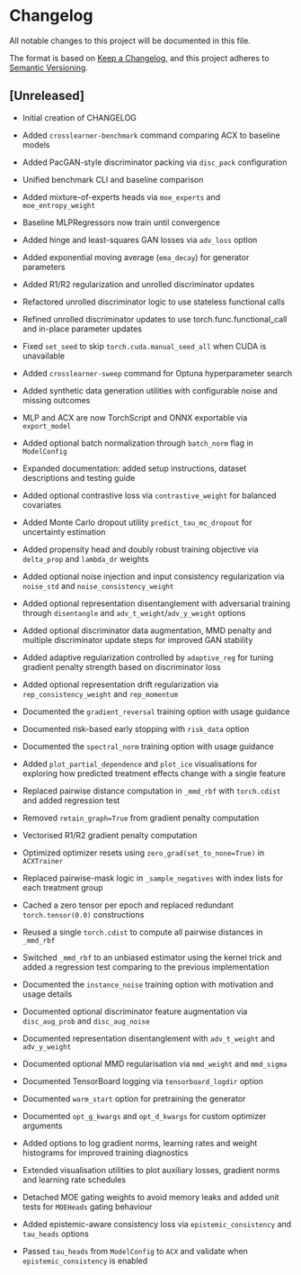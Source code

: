 # Changelog

All notable changes to this project will be documented in this file.

The format is based on [Keep a Changelog](https://keepachangelog.com/en/1.0.0/),
and this project adheres to [Semantic Versioning](https://semver.org/spec/v2.0.0.html).

## [Unreleased]
- Initial creation of CHANGELOG
- Added `crosslearner-benchmark` command comparing ACX to baseline models
- Added PacGAN-style discriminator packing via `disc_pack` configuration
- Unified benchmark CLI and baseline comparison
- Added mixture-of-experts heads via ``moe_experts`` and ``moe_entropy_weight``
- Baseline MLPRegressors now train until convergence
- Added hinge and least-squares GAN losses via `adv_loss` option
- Added exponential moving average (`ema_decay`) for generator parameters
- Added R1/R2 regularization and unrolled discriminator updates
- Refactored unrolled discriminator logic to use stateless functional calls
- Refined unrolled discriminator updates to use torch.func.functional_call and
  in-place parameter updates
- Fixed `set_seed` to skip `torch.cuda.manual_seed_all` when CUDA is unavailable
- Added `crosslearner-sweep` command for Optuna hyperparameter search
- Added synthetic data generation utilities with configurable noise and missing outcomes
- MLP and ACX are now TorchScript and ONNX exportable via `export_model`
- Added optional batch normalization through `batch_norm` flag in `ModelConfig`
- Expanded documentation: added setup instructions, dataset descriptions and
  testing guide
- Added optional contrastive loss via `contrastive_weight` for balanced
  covariates
- Added Monte Carlo dropout utility `predict_tau_mc_dropout` for uncertainty
  estimation
- Added propensity head and doubly robust training objective via `delta_prop`
  and `lambda_dr` weights
- Added optional noise injection and input consistency regularization via
  `noise_std` and `noise_consistency_weight`
- Added optional representation disentanglement with adversarial training
  through `disentangle` and `adv_t_weight`/`adv_y_weight` options
- Added optional discriminator data augmentation, MMD penalty and multiple
  discriminator update steps for improved GAN stability
- Added adaptive regularization controlled by `adaptive_reg` for tuning
  gradient penalty strength based on discriminator loss
- Added optional representation drift regularization via
  `rep_consistency_weight` and `rep_momentum`

- Documented the ``gradient_reversal`` training option with usage guidance
- Documented risk-based early stopping with `risk_data` option
- Documented the ``spectral_norm`` training option with usage guidance
- Added `plot_partial_dependence` and `plot_ice` visualisations for exploring
  how predicted treatment effects change with a single feature
- Replaced pairwise distance computation in `_mmd_rbf` with `torch.cdist` and
  added regression test
- Removed `retain_graph=True` from gradient penalty computation
- Vectorised R1/R2 gradient penalty computation
- Optimized optimizer resets using `zero_grad(set_to_none=True)` in `ACXTrainer`
- Replaced pairwise-mask logic in `_sample_negatives` with index lists for each
  treatment group
- Cached a zero tensor per epoch and replaced redundant `torch.tensor(0.0)`
  constructions
- Reused a single `torch.cdist` to compute all pairwise distances in `_mmd_rbf`
- Switched `_mmd_rbf` to an unbiased estimator using the kernel trick and added
  a regression test comparing to the previous implementation
- Documented the ``instance_noise`` training option with motivation and usage details
- Documented optional discriminator feature augmentation via ``disc_aug_prob`` and ``disc_aug_noise``
- Documented representation disentanglement with ``adv_t_weight`` and ``adv_y_weight``
- Documented optional MMD regularisation via ``mmd_weight`` and ``mmd_sigma``
- Documented TensorBoard logging via ``tensorboard_logdir`` option
- Documented ``warm_start`` option for pretraining the generator
- Documented ``opt_g_kwargs`` and ``opt_d_kwargs`` for custom optimizer
  arguments
- Added options to log gradient norms, learning rates and weight histograms for
  improved training diagnostics
- Extended visualisation utilities to plot auxiliary losses, gradient norms and
  learning rate schedules
- Detached MOE gating weights to avoid memory leaks and added unit tests for
  ``MOEHeads`` gating behaviour
- Added epistemic-aware consistency loss via ``epistemic_consistency`` and
  ``tau_heads`` options
- Passed ``tau_heads`` from ``ModelConfig`` to ``ACX`` and validate when
  ``epistemic_consistency`` is enabled

